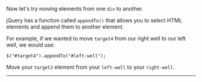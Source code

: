<div class="challenge-instructions jquery"><div><section id="description">
<p>Now let's try moving elements from one <code>div</code> to another.</p>
<p>jQuery has a function called <code>appendTo()</code> that allows you to select HTML elements and append them to another element.</p>
<p>For example, if we wanted to move <code>target4</code> from our right well to our left well, we would use:</p>
<pre class="language-js"><code class="language-js"><span class="token function">$</span><span class="token punctuation">(</span><span class="token string">"#target4"</span><span class="token punctuation">)</span><span class="token punctuation">.</span><span class="token function">appendTo</span><span class="token punctuation">(</span><span class="token string">"#left-well"</span><span class="token punctuation">)</span><span class="token punctuation">;</span>
</code></pre>
<p>Move your <code>target2</code> element from your <code>left-well</code> to your <code>right-well</code>.</p>
</section></div><hr/></div>